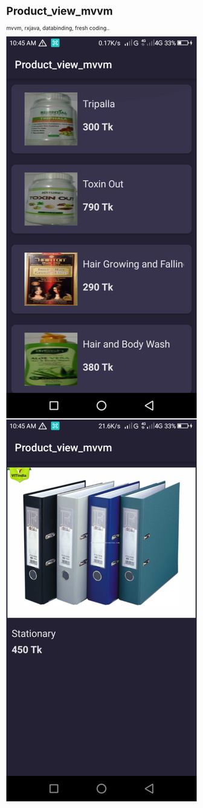 # Product_view_mvvm
mvvm, rxjava, databinding, fresh coding..


<img src="screenshot/Screenshot_2020-06-04-10-45-04.png?raw=true"/>  <img src="screenshot/Screenshot_2020-06-04-10-45-28.png?raw=true"/>
